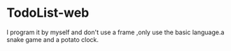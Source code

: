 # TodoList-web
I program it by myself and don't use a frame ,only use the basic language.a snake game and a potato clock.

